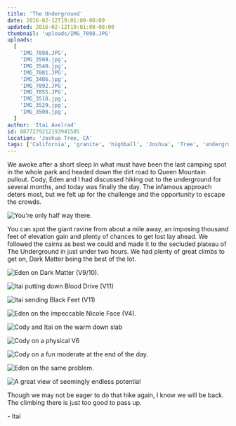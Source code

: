 ```yaml
---
title: 'The Underground'
date: 2016-02-12T19:01:00-08:00
updated: 2016-02-12T19:01:08-08:00
thumbnail: 'uploads/IMG_7898.JPG'
uploads:
  [
    'IMG_7898.JPG',
    'IMG_3509.jpg',
    'IMG_3540.jpg',
    'IMG_7881.JPG',
    'IMG_3486.jpg',
    'IMG_7892.JPG',
    'IMG_7855.JPG',
    'IMG_3518.jpg',
    'IMG_3529.jpg',
    'IMG_3508.jpg',
  ]
author: 'Itai Axelrad'
id: 8877279212193941505
location: 'Joshua Tree, CA'
tags: ['California', 'granite', 'highball', 'Joshua', 'Tree', 'underground']
---
```


We awoke after a short sleep in what must have been the last camping spot in the whole park and headed down the dirt road to Queen Mountain pullout. Cody, Eden and I had discussed hiking out to the underground for several months, and today was finally the day. The infamous approach deters most, but we felt up for the challenge and the opportunity to escape the crowds.

![You're only half way there.](uploads/IMG_7898.JPG)

You can spot the giant ravine from about a mile away, an imposing thousand feet of elevation gain and plenty of chances to get lost lay ahead. We followed the cairns as best we could and made it to the secluded plateau of The Underground in just under two hours. We had plenty of great climbs to get on, Dark Matter being the best of the lot.

![Eden on Dark Matter (V9/10).](uploads/IMG_3509.jpg)

![Itai putting down Blood Drive (V11)](uploads/IMG_3540.jpg)

![Itai sending Black Feet (V11)](uploads/IMG_7881.JPG)

![Eden on the impeccable Nicole Face (V4).](uploads/IMG_3486.jpg)

![Cody and Itai on the warm down slab](uploads/IMG_7892.JPG)

![Cody on a physical V6](uploads/IMG_7855.JPG)

![Cody on a fun moderate at the end of the day.](uploads/IMG_3518.jpg)

![Eden on the same problem.](uploads/IMG_3529.jpg)

![A great view of seemingly endless potential](uploads/IMG_3508.jpg)

Though we may not be eager to do that hike again, I know we will be back. The climbing there is just too good to pass up.

\- Itai
